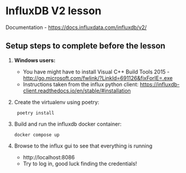 # InfluxDB V2 lesson

Documentation - https://docs.influxdata.com/influxdb/v2/

## Setup steps to complete before the lesson

1. **Windows users:**
    * You have might have to install Visual C++ Build Tools
      2015 - http://go.microsoft.com/fwlink/?LinkId=691126&fixForIE=.exe
    * Instructions taken from the influx python client: https://influxdb-client.readthedocs.io/en/stable/#installation

2. Create the virtualenv using poetry:

   ```shell
    poetry install
   ```
   
3. Build and run the influxdb docker container:
   ```shell
   docker compose up
   ```
4. Browse to the influx gui to see that everything is running
   * http://localhost:8086
   * Try to log in, good luck finding the credentials!